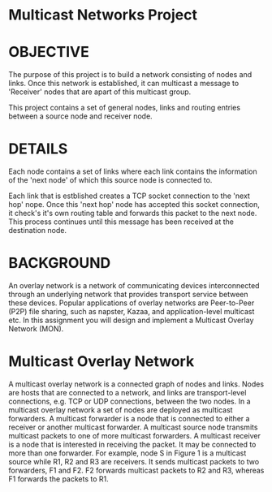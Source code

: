 Multicast Networks Project
==========================

OBJECTIVE
=========

The purpose of this project is to build a network consisting of nodes and links. Once this network is established, it can multicast a message to 'Receiver' nodes that are apart of this multicast group.

This project contains a set of general nodes, links and routing entries between a source node and receiver node. 

DETAILS
=======

Each node contains a set of links where each link contains the information of the 'next node' of which this source node is connected to.

Each link that is estblished creates a TCP socket connection to the 'next hop' nope. Once this 'next hop' node has accepted this socket connection, it check's it's own routing table and forwards this packet to the next node. This process continues until this message has been received at the destination node.


BACKGROUND
==========

An overlay network is a network of communicating devices interconnected through an underlying network that provides transport service between these devices. Popular applications of overlay networks are Peer-to-Peer (P2P) file sharing, such as napster, Kazaa, and application-level multicast etc. In this assignment you will design and implement a Multicast Overlay Network (MON).

Multicast Overlay Network
=========================

A multicast overlay network is a connected graph of nodes and links. Nodes are hosts that are connected to a network, and links are transport-level connections, e.g. TCP or UDP connections, between the two nodes. In a multicast overlay network a set of nodes are deployed as multicast forwarders. A multicast forwarder is a node that is connected to either a receiver or another multicast forwarder. A multicast source node transmits multicast packets to one of more multicast forwarders. A multicast receiver is a node that is interested in receiving the packet. It may be connected to more than one forwarder. For example, node S in Figure 1 is a multicast source while R1, R2 and R3 are receivers. It sends multicast packets to two forwarders, F1 and F2. F2 forwards multicast packets to R2 and R3, whereas F1 forwards the packets to R1.

